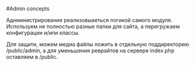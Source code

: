 #Admin concepts

Аднминистрирование реализовыаеться логикой самого модуля.
Используем не полностью разные папки для сайта, а перегружаем конфигурации и/или классы.

Для защити, можем медиа файлы ложить в отдельную поддиректорию /public/admin,
а для уменьшения реврайтов на сервере index.php оставляем в /public.